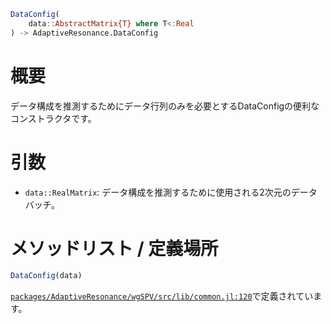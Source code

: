```julia
DataConfig(
    data::AbstractMatrix{T} where T<:Real
) -> AdaptiveResonance.DataConfig

```

# 概要

データ構成を推測するためにデータ行列のみを必要とするDataConfigの便利なコンストラクタです。

# 引数

  * `data::RealMatrix`: データ構成を推測するために使用される2次元のデータバッチ。

# メソッドリスト / 定義場所

```julia
DataConfig(data)
```

[`packages/AdaptiveResonance/wgSPV/src/lib/common.jl:120`](file:///home/terasaki/.julia/packages/AdaptiveResonance/wgSPV/src/lib/common.jl)で定義されています。
